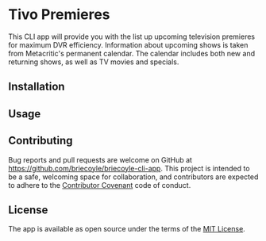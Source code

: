 # Tivo Premieres

This CLI app will provide you with the list up upcoming television premieres for maximum DVR efficiency. Information about upcoming shows is taken from Metacritic's permanent calendar. The calendar includes both new and returning shows, as well as TV movies and specials.

## Installation

## Usage

## Contributing
Bug reports and pull requests are welcome on GitHub at https://github.com/briecoyle/briecoyle-cli-app. This project is intended to be a safe, welcoming space for collaboration, and contributors are expected to adhere to the [Contributor Covenant](contributor-covenant.org) code of conduct.

## License
The app is available as open source under the terms of the [MIT License](http://opensource.org/licenses/MIT).
